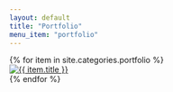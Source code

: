 ```yaml
---
layout: default
title: "Portfolio"
menu_item: "portfolio"
---
```



<div class="ui three column stackable doubling centered grid portfolio">
  {% for item in site.categories.portfolio %}
  <a href="{{ item.url | relative_url }}">
    <div class="ui column portfolio-item">
      <img class="ui fluid rounded image" alt="{{ item.title }}" title="{{ item.name }}" src="{{ item.preview_image_url | relative_url }}"/>
    </div>
  </a>
  {% endfor %}
</div>


